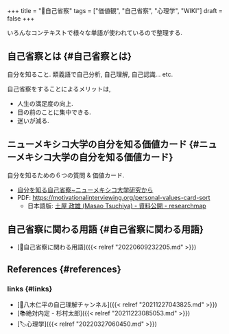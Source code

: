 +++
title = "📝自己省察"
tags = ["価値観", "自己省察", "心理学", "WIKI"]
draft = false
+++

いろんなコンテキストで様々な単語が使われているので整理する.


## 自己省察とは {#自己省察とは}

自分を知ること. 類義語で自己分析, 自己理解, 自己認識... etc.

自己省察をすることによるメリットは,

-   人生の満足度の向上.
-   目の前のことに集中できる.
-   迷いが減る.


## ニューメキシコ大学の自分を知る価値カード {#ニューメキシコ大学の自分を知る価値カード}

自分を知るための６つの質問 & 価値カード.

-   [自分を知る自己省察~ニューメキシコ大学研究から](https://daigoblog.jp/jikoseisatsu/)
-   PDF: <https://motivationalinterviewing.org/personal-values-card-sort>
    -   日本語版: [土屋 政雄 (Masao Tsuchiya) - 資料公開 - researchmap](https://researchmap.jp/multidatabases/multidatabase_contents/detail/230084/35e89e7c03cd600db4f2205d2ca3f5b9?frame_id=565479)


## 自己省察に関わる用語 {#自己省察に関わる用語}

-   [📝自己省察に関わる用語]({{< relref "20220609232205.md" >}})


## References {#references}


### links {#links}

-   [📂八木仁平の自己理解チャンネル]({{< relref "20211227043825.md" >}})
-   [📚絶対内定 - 杉村太郎]({{< relref "20211223085053.md" >}})
-   [🏷心理学]({{< relref "20220327060450.md" >}})
